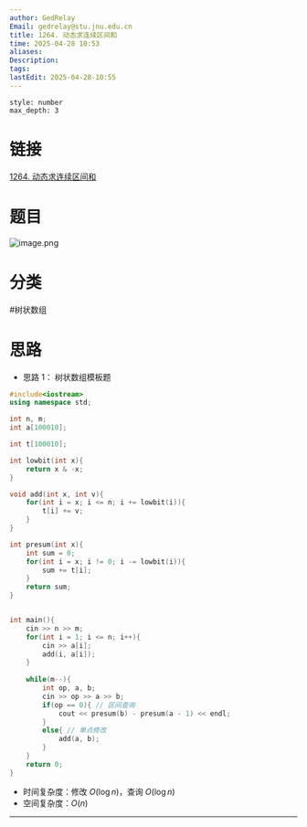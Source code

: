```yaml
---
author: GedRelay
Email: gedrelay@stu.jnu.edu.cn
title: 1264. 动态求连续区间和
time: 2025-04-28 10:53
aliases: 
Description: 
tags: 
lastEdit: 2025-04-28-10:55
---
```


```toc
style: number
max_depth: 3
```

# 链接
[1264. 动态求连续区间和](https://www.acwing.com/file_system/file/content/whole/index/content/4184199/) 

# 题目
![image.png](https://ged-pic-bed.oss-cn-guangzhou.aliyuncs.com/img/202504281053730.png)


# 分类
#树状数组 

# 思路
- 思路 1：
树状数组模板题

```cpp
#include<iostream>
using namespace std;

int n, m;
int a[100010];

int t[100010];

int lowbit(int x){
    return x & -x;
}

void add(int x, int v){
    for(int i = x; i <= n; i += lowbit(i)){
        t[i] += v;
    }
}

int presum(int x){
    int sum = 0;
    for(int i = x; i != 0; i -= lowbit(i)){
        sum += t[i];
    }
    return sum;
}


int main(){
    cin >> n >> m;
    for(int i = 1; i <= n; i++){
        cin >> a[i];
        add(i, a[i]);
    }
    
    while(m--){
        int op, a, b;
        cin >> op >> a >> b;
        if(op == 0){ // 区间查询
            cout << presum(b) - presum(a - 1) << endl;
        }
        else{ // 单点修改
            add(a, b);
        }
    }
    return 0;
}
```


- 时间复杂度：修改 ${O\left( \log n \right)  }$，查询 ${O\left( \log n \right)  }$ 
- 空间复杂度：${O\left( n \right)  }$ 


---


